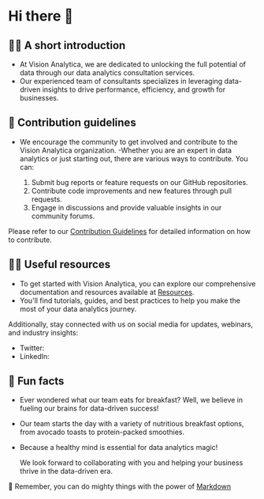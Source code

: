 # Hi there 👋

## 🙋‍♀️ A short introduction

- At Vision Analytica, we are dedicated to unlocking the full potential of data through our data analytics consultation services. 
- Our experienced team of consultants specializes in leveraging data-driven insights to drive performance, efficiency, and growth for businesses.

## 🌈 Contribution guidelines

- We encourage the community to get involved and contribute to the Vision Analytica organization. 
-Whether you are an expert in data analytics or just starting out, there are various ways to contribute. You can:

   1. Submit bug reports or feature requests on our GitHub repositories.
   2. Contribute code improvements and new features through pull requests.
   3. Engage in discussions and provide valuable insights in our community forums.

 Please refer to our [Contribution Guidelines](https://visionspaceanalytica.github.io/) for detailed information on how to contribute.

## 👩‍💻 Useful resources

- To get started with Vision Analytica, you can explore our comprehensive documentation and resources available at 
[Resources](https://github.com/avisionspaceanalytica). 
- You'll find tutorials, guides, and best practices to help you make the most of your data analytics journey.

Additionally, stay connected with us on social media for updates, webinars, and industry insights:

- Twitter:  
- LinkedIn: 
 
## 🍿 Fun facts

- Ever wondered what our team eats for breakfast? Well, we believe in fueling our brains for data-driven success! 
- Our team starts the day with a variety of nutritious breakfast options, from avocado toasts to protein-packed smoothies. 
- Because a healthy mind is essential for data analytics magic!

  We look forward to collaborating with you and helping your business thrive in the data-driven era.

🧙 Remember, you can do mighty things with the power of 
[Markdown](https://docs.github.com/github/writing-on-github/getting-started-with-writing-and-formatting-on-github/basic-writing-and-formatting-syntax)
